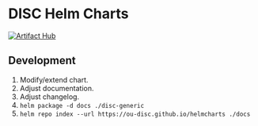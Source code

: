 # DISC Helm Charts

[![Artifact Hub](https://img.shields.io/endpoint?url=https://artifacthub.io/badge/repository/ou-disc-charts)](https://artifacthub.io/packages/search?repo=ou-disc-charts)

## Development

1. Modify/extend chart.
2. Adjust documentation.
3. Adjust changelog.
4. `helm package -d docs ./disc-generic`
5. `helm repo index --url https://ou-disc.github.io/helmcharts ./docs`
